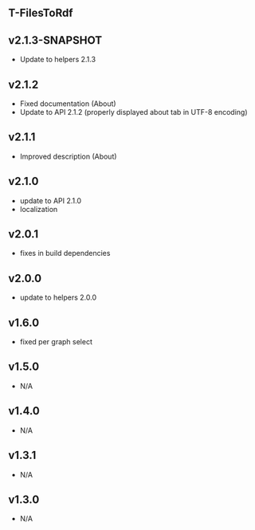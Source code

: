 T-FilesToRdf
----------

v2.1.3-SNAPSHOT
---
* Update to helpers 2.1.3

v2.1.2
---
* Fixed documentation (About)
* Update to API 2.1.2 (properly displayed about tab in UTF-8 encoding)

v2.1.1
---
* Improved description (About)

v2.1.0
---
* update to API 2.1.0
* localization

v2.0.1
---
* fixes in build dependencies

v2.0.0
---
* update to helpers 2.0.0

v1.6.0
---
* fixed per graph select

v1.5.0
---
* N/A

v1.4.0
---
* N/A

v1.3.1
---
* N/A

v1.3.0
---
* N/A
